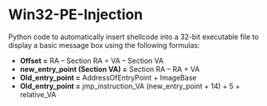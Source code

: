 # Win32-PE-Injection

Python code to automatically insert shellcode into a 32-bit executable file to display a basic message box using the following formulas:

- **Offset =** RA – Section RA = VA – Section VA
- **new_entry_point (Section VA) =** Section RA – RA + VA
- **Old_entry_point =** AddressOfEntryPoint + ImageBase
- **Old_entry_point =** jmp_instruction_VA (new_entry_point + 14) + 5 + relative_VA

